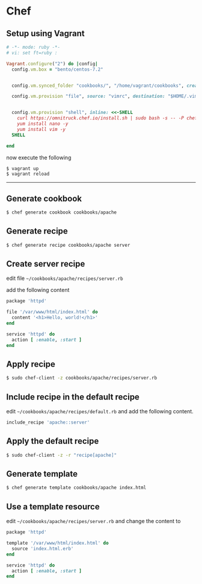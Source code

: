 # Chef

## Setup using Vagrant

```ruby
# -*- mode: ruby -*-
# vi: set ft=ruby :

Vagrant.configure("2") do |config|
  config.vm.box = "bento/centos-7.2"


  config.vm.synced_folder "cookbooks/", "/home/vagrant/cookbooks", create: true

  config.vm.provision "file", source: "vimrc", destination: "$HOME/.vimrc"


  config.vm.provision "shell", inline: <<-SHELL
    curl https://omnitruck.chef.io/install.sh | sudo bash -s -- -P chefdk -c stable -v 0.18.30
    yum install nano -y
    yum install vim -y
  SHELL

end
```

now execute the following

```bash
$ vagrant up
$ vagrant reload
```

---

## Generate cookbook

```bash
$ chef generate cookbook cookbooks/apache
```

## Generate recipe

```bash
$ chef generate recipe cookbooks/apache server
```

## Create server recipe

edit file `~/cookbooks/apache/recipes/server.rb`

add the following content

```ruby
package 'httpd'

file '/var/www/html/index.html' do 
  content '<h1>Hello, world!</h1>'
end

service 'httpd' do
  action [ :enable, :start ]
end
```

## Apply recipe

```bash
$ sudo chef-client -z cookbooks/apache/recipes/server.rb
```

## Include recipe in the default recipe

edit `~/cookbooks/apache/recipes/default.rb` and add the following content.

```ruby
include_recipe 'apache::server'
```

## Apply the default recipe

```bash
$ sudo chef-client -z -r "recipe[apache]"
```

## Generate template

```bash
$ chef generate template cookbooks/apache index.html
```

## Use a template resource

edit `~/cookbooks/apache/recipes/server.rb` and change the content to

```ruby
package 'httpd'

template '/var/www/html/index.html' do
  source 'index.html.erb'
end

service 'httpd' do
  action [ :enable, :start ]
end
```
